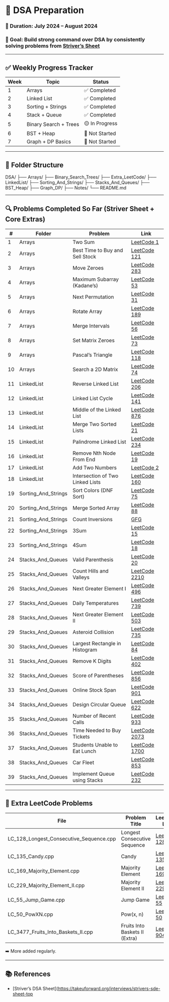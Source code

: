 # 🧠 DSA Preparation

### 📅 Duration: July 2024 – August 2024  
### 🎯 Goal: Build strong command over DSA by consistently solving problems from [Striver’s Sheet](https://takeuforward.org/interviews/strivers-sde-sheet-top-coding-interview-problems/)

---

## ✅ Weekly Progress Tracker

| Week | Topic                     | Status         |
|------|---------------------------|----------------|
| 1    | Arrays                    | ✅ Completed   |
| 2    | Linked List               | ✅ Completed   |
| 3    | Sorting + Strings         | ✅ Completed   |
| 4    | Stack + Queue             | ✅ Completed   |
| 5    | Binary Search + Trees     | 🟡 In Progress |
| 6    | BST + Heap                | 🔲 Not Started |
| 7    | Graph + DP Basics         | 🔲 Not Started |

---

## 📁 Folder Structure

DSA/
├── Arrays/
├── Binary_Search_Trees/
├── Extra_LeetCode/
├── LinkedList/
├── Sorting_And_Strings/
├── Stacks_And_Queues/
├── BST_Heap/
├── Graph_DP/
├── Notes/
└── README.md

---

## 🔍 Problems Completed So Far (Striver Sheet + Core Extras)

| #   | Folder               | Problem                              | Link                                                                 |
|-----|----------------------|---------------------------------------|----------------------------------------------------------------------|
| 1   | Arrays               | Two Sum                              | [LeetCode 1](https://leetcode.com/problems/two-sum/)                 |
| 2   | Arrays               | Best Time to Buy and Sell Stock      | [LeetCode 121](https://leetcode.com/problems/best-time-to-buy-and-sell-stock/) |
| 3   | Arrays               | Move Zeroes                          | [LeetCode 283](https://leetcode.com/problems/move-zeroes/)          |
| 4   | Arrays               | Maximum Subarray (Kadane’s)          | [LeetCode 53](https://leetcode.com/problems/maximum-subarray/)      |
| 5   | Arrays               | Next Permutation                     | [LeetCode 31](https://leetcode.com/problems/next-permutation/)      |
| 6   | Arrays               | Rotate Array                         | [LeetCode 189](https://leetcode.com/problems/rotate-array/)         |
| 7   | Arrays               | Merge Intervals                      | [LeetCode 56](https://leetcode.com/problems/merge-intervals/)       |
| 8   | Arrays               | Set Matrix Zeroes                    | [LeetCode 73](https://leetcode.com/problems/set-matrix-zeroes/)     |
| 9   | Arrays               | Pascal’s Triangle                    | [LeetCode 118](https://leetcode.com/problems/pascals-triangle/)     |
| 10  | Arrays               | Search a 2D Matrix                   | [LeetCode 74](https://leetcode.com/problems/search-a-2d-matrix/)    |
| 11  | LinkedList           | Reverse Linked List                  | [LeetCode 206](https://leetcode.com/problems/reverse-linked-list/)  |
| 12  | LinkedList           | Linked List Cycle                    | [LeetCode 141](https://leetcode.com/problems/linked-list-cycle/)    |
| 13  | LinkedList           | Middle of the Linked List            | [LeetCode 876](https://leetcode.com/problems/middle-of-the-linked-list/) |
| 14  | LinkedList           | Merge Two Sorted Lists               | [LeetCode 21](https://leetcode.com/problems/merge-two-sorted-lists/) |
| 15  | LinkedList           | Palindrome Linked List               | [LeetCode 234](https://leetcode.com/problems/palindrome-linked-list/) |
| 16  | LinkedList           | Remove Nth Node From End             | [LeetCode 19](https://leetcode.com/problems/remove-nth-node-from-end-of-list/) |
| 17  | LinkedList           | Add Two Numbers                      | [LeetCode 2](https://leetcode.com/problems/add-two-numbers/)        |
| 18  | LinkedList           | Intersection of Two Linked Lists     | [LeetCode 160](https://leetcode.com/problems/intersection-of-two-linked-lists/) |
| 19  | Sorting_And_Strings  | Sort Colors (DNF Sort)               | [LeetCode 75](https://leetcode.com/problems/sort-colors/)           |
| 20  | Sorting_And_Strings  | Merge Sorted Array                   | [LeetCode 88](https://leetcode.com/problems/merge-sorted-array/)    |
| 21  | Sorting_And_Strings  | Count Inversions                     | [GFG](https://practice.geeksforgeeks.org/problems/inversion-of-array-1587115620/) |
| 22  | Sorting_And_Strings  | 3Sum                                 | [LeetCode 15](https://leetcode.com/problems/3sum/)                  |
| 23  | Sorting_And_Strings  | 4Sum                                 | [LeetCode 18](https://leetcode.com/problems/4sum/)                  |
| 24  | Stacks_And_Queues    | Valid Parenthesis                    | [LeetCode 20](https://leetcode.com/problems/valid-parentheses/)     |
| 25  | Stacks_And_Queues    | Count Hills and Valleys              | [LeetCode 2210](https://leetcode.com/problems/count-hills-and-valleys-in-an-array/) |
| 26  | Stacks_And_Queues    | Next Greater Element I               | [LeetCode 496](https://leetcode.com/problems/next-greater-element-i/) |
| 27  | Stacks_And_Queues    | Daily Temperatures                   | [LeetCode 739](https://leetcode.com/problems/daily-temperatures/)   |
| 28  | Stacks_And_Queues    | Next Greater Element II              | [LeetCode 503](https://leetcode.com/problems/next-greater-element-ii/) |
| 29  | Stacks_And_Queues    | Asteroid Collision                   | [LeetCode 735](https://leetcode.com/problems/asteroid-collision/)   |
| 30  | Stacks_And_Queues    | Largest Rectangle in Histogram       | [LeetCode 84](https://leetcode.com/problems/largest-rectangle-in-histogram/) |
| 31  | Stacks_And_Queues    | Remove K Digits                      | [LeetCode 402](https://leetcode.com/problems/remove-k-digits/)      |
| 32  | Stacks_And_Queues    | Score of Parentheses                 | [LeetCode 856](https://leetcode.com/problems/score-of-parentheses/) |
| 33  | Stacks_And_Queues    | Online Stock Span                    | [LeetCode 901](https://leetcode.com/problems/online-stock-span/)    |
| 34  | Stacks_And_Queues    | Design Circular Queue                | [LeetCode 622](https://leetcode.com/problems/design-circular-queue/)|
| 35  | Stacks_And_Queues    | Number of Recent Calls               | [LeetCode 933](https://leetcode.com/problems/number-of-recent-calls/)|
| 36  | Stacks_And_Queues    | Time Needed to Buy Tickets           | [LeetCode 2073](https://leetcode.com/problems/time-needed-to-buy-tickets/)|
| 37  | Stacks_And_Queues    | Students Unable to Eat Lunch         | [LeetCode 1700](https://leetcode.com/problems/students-unable-to-eat-lunch/)|
| 38  | Stacks_And_Queues    | Car Fleet                            | [LeetCode 853](https://leetcode.com/problems/car-fleet/)            |
| 39  | Stacks_And_Queues    | Implement Queue using Stacks         | [LeetCode 232](https://leetcode.com/problems/implement-queue-using-stacks/) |

---

## 📂 Extra LeetCode Problems

| File                                     | Problem Title                    | LeetCode Link                                                        |
|------------------------------------------|----------------------------------|----------------------------------------------------------------------|
| LC_128_Longest_Consecutive_Sequence.cpp | Longest Consecutive Sequence     | [LeetCode 128](https://leetcode.com/problems/longest-consecutive-sequence)|
| LC_135_Candy.cpp                        | Candy                            | [LeetCode 135](https://leetcode.com/problems/candy)                  |
| LC_169_Majority_Element.cpp             | Majority Element                 | [LeetCode 169](https://leetcode.com/problems/majority-element)       |
| LC_229_Majority_Element_II.cpp          | Majority Element II              | [LeetCode 229](https://leetcode.com/problems/majority-element-ii)    |
| LC_55_Jump_Game.cpp                     | Jump Game                        | [LeetCode 55](https://leetcode.com/problems/jump-game)               |
| LC_50_PowXN.cpp                         | Pow(x, n)                        | [LeetCode 50](https://leetcode.com/problems/powx-n)                  |
| LC_3477_Fruits_Into_Baskets_II.cpp      | Fruits Into Baskets II (Extra)   | [LeetCode 904](https://leetcode.com/problems/fruit-into-baskets/)    |

➡️ More added regularly.

---

## 📚 References

- [Striver’s DSA Sheet](https://takeuforward.org/interviews/strivers-sde-sheet-top
